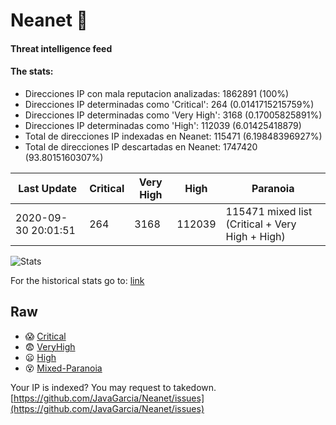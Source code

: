 # Neanet :hocho:
#### Threat intelligence feed
#### The stats:

- Direcciones IP con mala reputacion analizadas: 1862891 (100%)
- Direcciones IP determinadas como 'Critical':  264 (0.0141715215759%)
- Direcciones IP determinadas como 'Very High':  3168 (0.17005825891%)
- Direcciones IP determinadas como 'High':  112039 (6.01425418879)
- Total de direcciones IP indexadas en Neanet:  115471 (6.19848396927%)
- Total de direcciones IP descartadas en Neanet:  1747420 (93.8015160307%)

| Last Update | Critical | Very High | High | Paranoia |
| --- | --- | --- | --- | --- |
| 2020-09-30 20:01:51 | 264 | 3168 | 112039 | 115471 mixed list (Critical + Very High + High)|

![Stats](https://docs.google.com/spreadsheets/d/e/2PACX-1vSnaNMIXVabIpDJjufMlzH7poXnshF3mgd8Is1g9ytUEzVsP5my4Trn8f-xkoLLQ38xpL3HtmUexLo6/pubchart?oid=501124687&format=image)

For the historical stats go to: [link](/stats.csv)
## Raw
- :scream: [Critical](https://raw.githubusercontent.com/JavaGarcia/Neanet/master/blacklists/neanet_critical.txt)
- :fearful: [VeryHigh](https://raw.githubusercontent.com/JavaGarcia/Neanet/master/blacklists/neanet_veryHigh.txtt)
- :frowning: [High](https://raw.githubusercontent.com/JavaGarcia/Neanet/master/blacklists/neanet_high.txt)
- :dizzy_face: [Mixed-Paranoia](https://raw.githubusercontent.com/JavaGarcia/Neanet/master/blacklists/neanet_all.txt)


Your IP is indexed? You may request to takedown. [https://github.com/JavaGarcia/Neanet/issues](https://github.com/JavaGarcia/Neanet/issues)





































































































































































































































































































































































































































































































































































































































































































































































































































































































































































































































































































































































